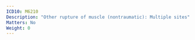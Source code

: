 ```yaml
---
ICD10: M6210
Description: "Other rupture of muscle (nontraumatic): Multiple sites"
Matters: No
Weight: 0
---
```

